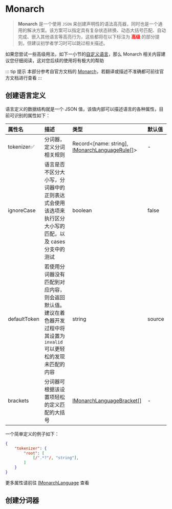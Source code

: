 # Monarch

> **Monarch** 是一个使用 `JSON` 来创建声明性的语法高亮器，同时也是一个通用的解决方案。该方案可以指定具有复杂状态转换、动态大括号匹配、自动完成、嵌入其他语言等高亮行为，这些都将在以下标注为 **<font color="red">高级</font>** 的部分提到，但建议初学者学习时可以跳过相关描述。

如果您尝试一些高级用法，如下一小节的[自定义语言][]，那么 Monarch 相关内容建议您仔细阅读，这对您后续的使用将有极大的帮助

::: tip 提示
本部分参考自官方文档的 [Monarch][]，若翻译或描述不准确都可前往官方文档进行查看
:::

## 创建语言定义

语言定义的数据结构就是一个 JSON 值，该值内部可以描述语言的各种属性，目前可识别的属性如下：

|   属性名  |  描述   |   类型  |   默认值    |
|   :--   |   :--    |   :--    |   :--    |
|   tokenizer:white_check_mark: |   分词器，定义分词相关规则  |  Record<[name: string], [IMonarchLanguageRule[]]()>   | -   |
|   ignoreCase  |    语言是否不区分大小写，分词器中的正则表达式会使用该选项来执行区分大小写的匹配，以及 cases 分支中的测试   |   boolean   |    false   |
|   defaultToken|    若使用分词器没有匹配到对应内容，则会返回默认值。建议在着色器开发过程中将其设置为 `invalid` 可以更轻松的发现未匹配的内容   |   string    |  source  |
|   brackets    |       分词器可根据该设置项轻松的定义匹配的大括号        |   [IMonarchLanguageBracket[]]() |   -   |

一个简单定义的例子如下：
```json
{
    "tokenizer": {
        "root": [
            [/".*?"/, "string"],
        ]
    }
}
```

更多属性请前往 [IMonarchLanguage][] 查看

## 创建分词器

[自定义语言]: ./CustomLanguage.md#自定义语言
[IMonarchLanguage]: /interface/Language.md#IMonarchLanguage
[Monarch]: https://microsoft.github.io/monaco-editor/monarch.html